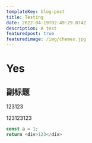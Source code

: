 ```yaml
---
templateKey: blog-post
title: Testing
date: 2022-04-19T02:49:29.074Z
description: A test
featuredpost: true
featuredimage: /img/chemex.jpg
---
```

# Yes

## 副标题

123123

123123123

```js
const a = 1;
return <div>123</div>
```
